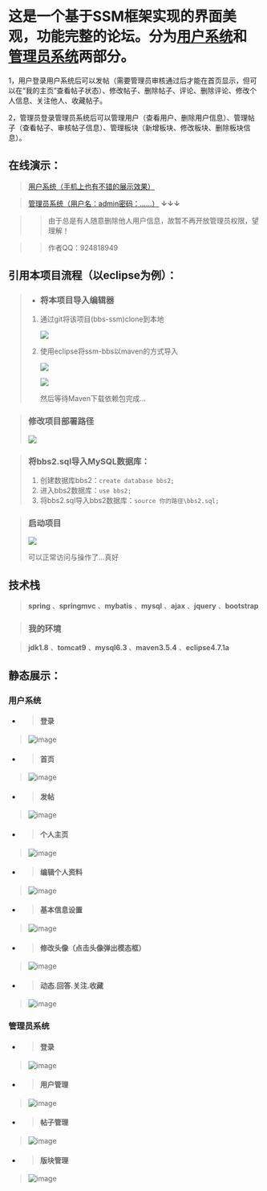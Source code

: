 # 这是一个基于SSM框架实现的界面美观，功能完整的论坛。分为[用户系统](http://182.61.136.218:8080/BBS_SSM)和[管理员系统](http://182.61.136.218:8080/BBS_SSM/admin)两部分。
1，用户登录用户系统后可以发帖（需要管理员审核通过后才能在首页显示，但可以在“我的主页”查看帖子状态）、修改帖子、删除帖子、评论、删除评论、修改个人信息、关注他人、收藏帖子。

2，管理员登录管理员系统后可以管理用户（查看用户、删除用户信息）、管理帖子（查看帖子、审核帖子信息）、管理板块（新增板块、修改板块、删除板块信息）。

## 在线演示：
> [用户系统（手机上也有不错的展示效果）](http://182.61.136.218:8080/BBS_SSM)

> [管理员系统（用户名：admin密码：......）](http://182.61.136.218:8080/BBS_SSM/admin) **↓↓↓**

> > 由于总是有人随意删除他人用户信息，故暂不再开放管理员权限，望理解！

> > 作者QQ：924818949

## 引用本项目流程（以eclipse为例）：

> - ### 将本项目导入编辑器
>
> 1. 通过git将该项目(bbs-ssm)clone到本地
>
>    ![](picture/clone.png)
>
> 2. 使用eclipse将ssm-bbs以maven的方式导入
>
>    ![](picture/maven1.png)
>
>    ![](picture/maven2.png)
>
>    然后等待Maven下载依赖包完成...

> ### 修改项目部署路径
>
> ![](picture/tomcat.png)

> ### 将bbs2.sql导入MySQL数据库：
>
> 1. 创建数据库bbs2：`create database bbs2;`
> 2. 进入bbs2数据库：`use bbs2;`
> 3. 将bbs2.sql导入bbs2数据库：`source 你的路径\bbs2.sql;`

> ### 启动项目
>
> ![](picture/run.png)
>
> 可以正常访问与操作了...真好

## 技术栈
> **spring** 、**springmvc** 、**mybatis** 、**mysql** 、**ajax** 、**jquery** 、**bootstrap**

> ### 我的环境

> **jdk1.8** 、**tomcat9** 、**mysql6.3** 、**maven3.5.4** 、**eclipse4.7.1a**

## 静态展示：
### 用户系统
- > #### 登录

> ![image](picture/用户-登录.png)

- > #### 首页

> ![image](picture/用户-首页.png)

- > #### 发帖

> ![image](picture/用户-发帖.png)

- > #### 个人主页

> ![image](picture/用户-个人主页.png)

- > #### 编辑个人资料

> ![image](picture/用户-编辑个人资料.png)

- > #### 基本信息设置

> ![image](picture/用户-基本信息设置.png)

- > #### 修改头像（点击头像弹出模态框）

> ![image](picture/用户-上传头像.png)

- > #### 动态.回答.关注.收藏

> ![image](picture/用户-动态.回答.关注.收藏.png)

### 管理员系统
- > #### 登录

> ![image](picture/管理员-登录.png)

- > #### 用户管理

> ![image](picture/管理员-用户管理.png)

- > #### 帖子管理

> ![image](picture/管理员-帖子管理.png)

- > #### 版块管理

> ![image](picture/管理员-版块管理.png)
